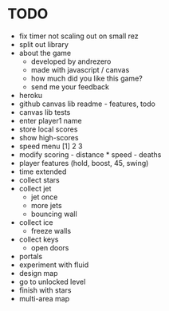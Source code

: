 # TODO

- fix timer not scaling out on small rez
- split out library
- about the game
  - developed by andrezero
  - made with javascript / canvas
  - how much did you like this game?
  - send me your feedback
- heroku
- github canvas lib readme - features, todo
- canvas lib tests
- enter player1 name
- store local scores
- show high-scores
- speed menu [1] 2 3
- modify scoring - distance * speed - deaths
- player features (hold, boost, 45, swing)
- time extended
- collect stars
- collect jet
  - jet once
  - more jets
  - bouncing wall
- collect ice
  - freeze walls
- collect keys
  - open doors
- portals
- experiment with fluid
- design map
- go to unlocked level
- finish with stars
- multi-area map
